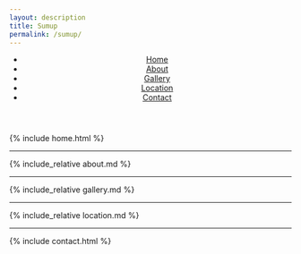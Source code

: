 ```yaml
---
layout: description
title: Sumup
permalink: /sumup/
---
```


<!-- Sticky Header with Navigation Links -->
<header class="sticky-header">
    <nav>
        <ul>
            <li><a href="#home">Home</a></li>
            <li><a href="#about">About</a></li>
            <li><a href="#gallery">Gallery</a></li>
            <li><a href="#location">Location</a></li>
            <li><a href="#contact">Contact</a></li>
        </ul>
    </nav>
</header>

<!-- Home Section -->
<section id="home">
    {% include home.html %}
</section>

---

<!-- About Section -->
<section id="about">
    {% include_relative about.md %}
</section>

---

<!-- Gallery Section -->
<section id="gallery">
    {% include_relative gallery.md %}
</section>

---

<!-- Location Section -->
<section id="location">
    {% include_relative location.md %}
</section>

---

<!-- Contact Section -->
<section id="contact">
    {% include contact.html %}
</section>
